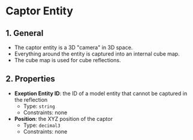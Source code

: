 # Captor Entity

## 1. General

- The captor entity is a 3D "camera" in 3D space.
- Everything around the entity is captured into an internal cube map.
- The cube map is used for cube reflections.

## 2. Properties

- **Exeption Entity ID**: the ID of a model entity that cannot be captured in the reflection
  - Type: `string`
  - Constraints: none
- **Position**: the XYZ position of the captor
  - Type: `decimal3`
  - Constraints: none
